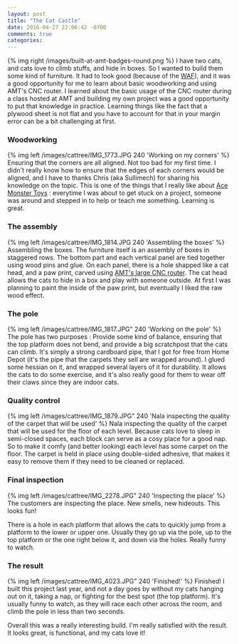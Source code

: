 ```yaml
---
layout: post
title: "The Cat Castle"
date: 2016-04-27 22:06:42 -0700
comments: true
categories: 
---
```

{% img right /images/built-at-amt-badges-round.png %}
I have two cats, and cats love to climb stuffs, and hide in boxes. So I wanted to build
them some kind of furniture. It had to look good (because of the [WAF](https://en.wikipedia.org/wiki/Wife_acceptance_factor)), and it was a good opportunity for me
to learn about basic woodworking and using AMT's CNC router. I learned about the basic usage of the CNC router during a class hosted at AMT and building my own project was a good opportunity to put that knowledge in practice. Learning things like the fact that a plywood sheet is not flat and you have to account for that in your margin error can be a bit challenging at first.

### Woodworking
{% img left /images/cattree/IMG_1773.JPG 240 'Working on my corners' %} Ensuring that the corners are all aligned. Not too bad for my first time. I didn't really know how to ensure that the edges of each corners would be aligned, and I have to thanks Chris (aka Sullimech) for sharing his knowledge on the topic. This is one of the things that I really like about [Ace Monster Toys](http://www.acemonstertoys.org/) : everytime I was about to get stuck on a project, someone was around and stepped in to help or teach me something. Learning is great.

### The assembly
{% img left /images/cattree/IMG_1814.JPG 240 'Assembling the boxes' %} Assembling the boxes. The furniture itself is an assembly of boxes in staggered rows. The bottom part and each vertical panel are tied together using wood pins and glue. On each panel, there is a hole shapped like a cat head, and a paw print, carved using [AMT's large CNC router](http://wiki.acemonstertoys.org/Large_CNC_Router). The cat head allows the cats to hide in a box and play with someone outside. At first I was planning to paint the inside of the paw print, but eventually I liked the raw wood effect.

### The pole
{% img left /images/cattree/IMG_1817.JPG" 240 'Working on the pole' %} The pole has two purposes : Provide some kind of balance, ensuring that the top platform does not bend, and provide a big scratchpost that the cats can climb. It's simply a strong cardboard pipe, that I got for free from Home Depot (it's the pipe that the carpets they sell are wrapped around). I glued some hessian on it, and wrapped several layers of it for durability. It allows the cats to do some exercise, and it's also really good for them to wear off their claws since they are indoor cats.

### Quality control 
{% img left /images/cattree/IMG_1879.JPG" 240 'Nala inspecting the quality of the carpet that will be used' %} Nala inspecting the quality of the carpet that will be used for the floor of each level. Because cats love to sleep in semi-closed spaces, each block can serve as a cosy place for a good nap. So to make it comfy (and better looking) each level has some carpet on the floor. The carpet is held in place using double-sided adhesive, that makes it easy to remove them if they need to be cleaned or replaced.
 
### Final inspection
{% img left /images/cattree/IMG_2278.JPG" 240 'Inspecting the place' %} The customers are inspecting the place. New smells, new hideouts. This looks fun! 

There is a hole in each platform that allows the cats to quickly jump from a platform to the lower or upper one. Usually they go up via the pole, up to the top platform or the one right below it, and down via the holes. Really funny to watch.
 
### The result
{% img left /images/cattree/IMG_4023.JPG" 240 'Finished!' %} Finished! I built this project last year, and not a day goes by without my cats hanging out on it, taking a nap, or fighting for the best spot (the top platform). It's usually funny to watch, as they will race each other across the room, and climb the pole in less than two seconds. 

Overall this was a really interesting build. I'm really satisfied with the result. It looks great, is functional, and my cats love it!
